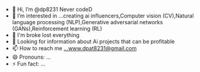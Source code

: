 - 👋 Hi, I’m @dp8231 Never codeD
- 👀 I’m interested in ...creating ai influencers,Computer vision (CV),Natural language processing (NLP),Generative adversarial networks (GANs),Reinforcement learning (RL)
- 🌱 I'm broke lost everything
- 💞️ Looking for information about Ai projects that can be profitable
- 📫 How to reach me ...www.dpat8231@gmail.com
- 😄 Pronouns: ...
- ⚡ Fun fact: ...

<!---
dp8231/dp8231 is a ✨ special ✨ repository because its `README.md` (this file) appears on your GitHub profile.
You can click the Preview link to take a look at your changes.
--->

